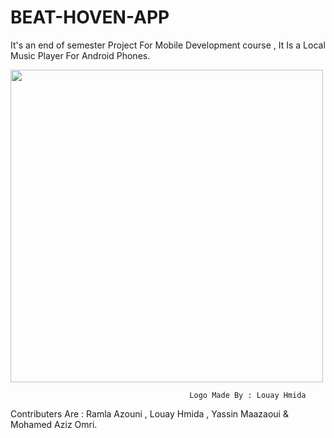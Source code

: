 # BEAT-HOVEN-APP 
It's an end of semester Project For Mobile Development course , It Is a Local Music Player For Android Phones.

<img src="https://github.com/raamlaa/BEAT-HOVEN-APP/assets/94558213/f21bc8b4-b11e-44e7-a543-3c29f7dd81ee" width="500" height="500"/>

                                            Logo Made By : Louay Hmida

Contributers Are : Ramla Azouni , Louay Hmida , Yassin Maazaoui & Mohamed Aziz Omri.
